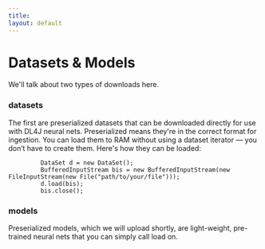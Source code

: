```yaml
---
title: 
layout: default
---
```


# Datasets & Models

We'll talk about two types of downloads here.  

### datasets

The first are preserialized datasets that can be downloaded directly for use with DL4J neural nets. Preserialized means they're in the correct format for ingestion. You can load them to RAM without using a dataset iterator — you don’t have to create them.  Here's how they can be loaded:

             DataSet d = new DataSet();
             BufferedInputStream bis = new BufferedInputStream(new FileInputStream(new File("path/to/your/file")));
             d.load(bis);
             bis.close();

### models

Preserialized models, which we will upload shortly, are light-weight, pre-trained neural nets that you can simply call load on. 
